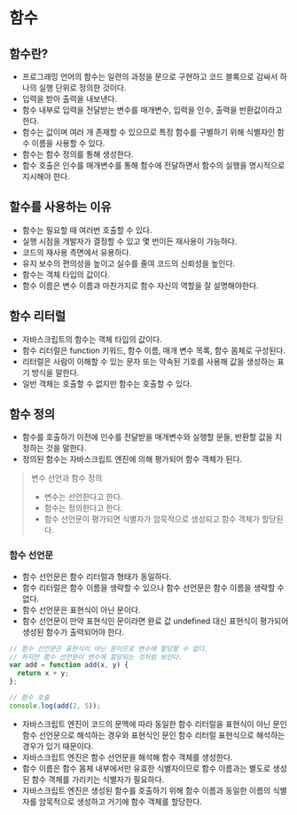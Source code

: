 # 함수

## 함수란?

- 프로그래밍 언어의 함수는 일련의 과정을 문으로 구현하고 코드 블록으로 감싸서 하나의 실행 단위로 정의한 것이다.
- 입력을 받아 출력을 내보낸다.
- 함수 내부로 입력을 전달받는 변수를 매개변수, 입력을 인수, 출력을 반환값이라고 한다.
- 함수는 값이며 여러 개 존재할 수 있으므로 특정 함수를 구별하기 위해 식별자인 함수 이름을 사용할 수 있다.
- 함수는 함수 정의를 통해 생성한다.
- 함수 호출은 인수를 매개변수를 통해 함수에 전달하면서 함수의 실행을 명시적으로 지시해야 한다.

## 할수를 사용하는 이유

- 함수는 필요할 때 여러번 호출할 수 있다.
- 실행 시점을 개발자가 결정할 수 있고 몇 번이든 재사용이 가능하다.
- 코드의 재사용 측면에서 유용하다.
- 유지 보수의 편의성을 높이고 실수를 줄여 코드의 신뢰성을 높인다.
- 함수는 객체 타입의 값이다.
- 함수 이름은 변수 이름과 마찬가지로 함수 자신의 역할을 잘 설명해야한다.

## 함수 리터럴

- 자바스크립트의 함수는 객체 타입의 값이다.
- 함수 리터럴은 function 키워드, 함수 이름, 매개 변수 목록, 함수 몸체로 구성된다.
- 리터럴은 사람이 이해할 수 있는 문자 또는 약속된 기호를 사용해 값을 생성하는 표기 방식을 말한다.
- 일반 객체는 호출할 수 없지만 함수는 호출할 수 있다.

## 함수 정의

- 함수를 호출하기 이전에 인수를 전달받을 매개변수와 실행할 문들, 반환할 값을 지정하는 것을 말한다.
- 정의된 함수는 자바스크립트 엔진에 의해 평가되어 함수 객체가 된다.

> 변수 선언과 함수 정의
>
> - 변수는 선언한다고 한다.
> - 함수는 정의한다고 한다.
> - 함수 선언문이 평가되면 식별자가 암묵적으로 생성되고 함수 객체가 할당된다.

### 함수 선언문

- 함수 선언문은 함수 리터럴과 형태가 동일하다.
- 함수 리터럴은 함수 이름을 생략할 수 있으나 함수 선언문은 함수 이름을 생략할 수 없다.
- 함수 선언문은 표현식이 아닌 문이다.
- 함수 선언문이 만약 표현식인 문이라면 완료 값 undefined 대신 표현식이 평가되어 생성된 함수가 출력되어야 한다.

```js
// 함수 선언문은 표현식이 아닌 문이므로 변수에 할당할 수 없다.
// 하지만 함수 선언문이 변수에 할당되는 것처럼 보인다.
var add = function add(x, y) {
  return x + y;
};

// 함수 호출
console.log(add(2, 5));
```

- 자바스크립트 엔진이 코드의 문맥에 따라 동일한 함수 리터럴을 표현식이 아닌 문인 함수 선언문으로 해석하는 경우와 표현식인 문인 함수 리터럴 표현식으로 해석하는 경우가 있기 때문이다.
- 자바스크립트 엔진은 함수 선언문을 해석해 함수 객체를 생성한다.
- 함수 이름은 함수 몸체 내부에서만 유효한 식별자이므로 함수 이름과는 별도로 생성된 함수 객체를 가리키는 식별자가 필요하다.
- 자바스크립트 엔진은 생성된 함수를 호출하기 위해 함수 이름과 동일한 이름의 식별자를 암묵적으로 생성하고 거기에 함수 객체를 할당한다.
